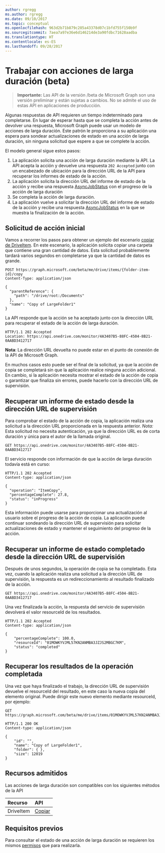 ```yaml
---
author: rgregg
ms.author: rgregg
ms.date: 09/10/2017
ms.topic: conceptual
ms.openlocfilehash: 963d2b71b879c285a43378d07c1bfd755f150b9f
ms.sourcegitcommit: 7aea7a97e36e6d146214de3a90fdbc71628aadba
ms.translationtype: HT
ms.contentlocale: es-ES
ms.lasthandoff: 09/28/2017
---
```

# <a name="working-with-long-running-actions-beta"></a>Trabajar con acciones de larga duración (beta)

> **Importante:** Las API de la versión /beta de Microsoft Graph son una versión preliminar y están sujetas a cambios. No se admite el uso de estas API en aplicaciones de producción.

Algunas respuestas de API requieren un tiempo indeterminado para completarse.
En lugar de esperar hasta que se completa la acción antes de devolver una respuesta, Microsoft Graph puede usar un modelo de acciones de larga duración.
Este patrón le proporciona a su aplicación una espera para sondear actualizaciones de estado en una acción de larga duración, sin ninguna solicitud que espere a que se complete la acción.

El modelo general sigue estos pasos:

1. La aplicación solicita una acción de larga duración mediante la API. La API acepta la acción y devuelve una respuesta `202 Accepted` junto con un encabezado de ubicación para la dirección URL de la API para recuperar los informes de estado de la acción.
2. La aplicación solicita la dirección URL del informe de estado de la acción y recibe una respuesta [AsyncJobStatus](../api-reference/beta/resources/asyncjobstatus.md) con el progreso de la acción de larga duración
3. Se completa la acción de larga duración. 
4. La aplicación vuelve a solicitar la dirección URL del informe de estado de la acción y recibe una respuesta [AsyncJobStatus](../api-reference/beta/resources/asyncjobstatus.md) en la que se muestra la finalización de la acción.

## <a name="initial-action-request"></a>Solicitud de acción inicial

Vamos a recorrer los pasos para obtener un ejemplo del escenario [copiar de DriveItem](../api-reference/beta/api/driveitem_copy.md).
En este escenario, la aplicación solicita copiar una carpeta que contiene una gran cantidad de datos.
Esta solicitud probablemente tardará varios segundos en completarse ya que la cantidad de datos es grande.

<!-- { "blockType": "request", "name": "lro-copy-item-example", "scopes": "files.readwrite" } -->

```http
POST https://graph.microsoft.com/beta/me/drive/items/{folder-item-id}/copy
Content-Type: application/json

{
  "parentReference": {
    "path": "/drive/root:/Documents"
  },
  "name": "Copy of LargeFolder1"
}
```

La API responde que la acción se ha aceptado junto con la dirección URL para recuperar el estado de la acción de larga duración.

<!-- { "blockType": "response" } -->

```http
HTTP/1.1 202 Accepted
Location: https://api.onedrive.com/monitor/4A3407B5-88FC-4504-8B21-0AABD3412717
```

**Nota**: La dirección URL devuelta no puede estar en el punto de conexión de la API de Microsoft Graph.

En muchos casos esto puede ser el final de la solicitud, ya que la acción de copia se completará sin que la aplicación realice ninguna acción adicional.
En cambio, si la aplicación necesita mostrar el estado de la acción de copia o garantizar que finaliza sin errores, puede hacerlo con la dirección URL de supervisión.

## <a name="retrieve-a-status-report-from-the-monitor-url"></a>Recuperar un informe de estado desde la dirección URL de supervisión

Para comprobar el estado de la acción de copia, la aplicación realiza una solicitud a la dirección URL proporcionada en la respuesta anterior.
*Nota:* Esta solicitud no necesita autenticación, ya que la dirección URL es de corta duración y única para el autor de la llamada original. 

<!-- { "blockType": "request", "name": "lro-check-status", "scopes": "files.readwrite" } -->

```http
GET https://api.onedrive.com/monitor/4A3407B5-88FC-4504-8B21-0AABD3412717
```

El servicio responde con información de que la acción de larga duración todavía está en curso:

<!-- { "blockType": "response", "@odata.type": "microsoft.graph.asyncJobStatus" } -->

```http
HTTP/1.1 202 Accepted
Content-type: application/json

{
  "operation": "ItemCopy",
  "percentageComplete": 27.8,
  "status": "inProgress"
}
```

Esta información puede usarse para proporcionar una actualización al usuario sobre el progreso de la acción de copia.
La aplicación puede continuar sondeando la dirección URL de supervisión para solicitar actualizaciones de estado y mantener el seguimiento del progreso de la acción.

## <a name="retrieve-a-completed-status-report-from-the-monitor-url"></a>Recuperar un informe de estado completado desde la dirección URL de supervisión

Después de unos segundos, la operación de copia se ha completado.
Esta vez, cuando la aplicación realiza una solicitud a la dirección URL de supervisión, la respuesta es un redireccionamiento al resultado finalizado de la acción.

<!-- { "blockType": "request", "name": "lro-check-status-complete", "scopes": "files.readwrite" } -->

```http
GET https://api.onedrive.com/monitor/4A3407B5-88FC-4504-8B21-0AABD3412717
```

Una vez finalizada la acción, la respuesta del servicio de supervisión devolverá el valor resourceId de los resultados.

<!-- { "blockType": "response", "@odata.type": "microsoft.graph.asyncJobStatus" } -->

```http
HTTP/1.1 202 Accepted
Content-type: application/json

{
    "percentageComplete": 100.0,
    "resourceId": "01MOWKYVJML57KN2ANMBA3JZJS2MBGC7KM",
    "status": "completed"
}
```

## <a name="retrieve-the-results-of-the-completed-operation"></a>Recuperar los resultados de la operación completada

Una vez que haya finalizado el trabajo, la dirección URL de supervisión devuelve el resourceId del resultado, en este caso la nueva copia del elemento original.
Puede dirigir este nuevo elemento mediante resourceId, por ejemplo:

<!-- { "blockType": "request", "name": "lro-copy-item-example-complete", "scopes": "files.readwrite" } -->

```http
GET https://graph.microsoft.com/beta/me/drive/items/01MOWKYVJML57KN2ANMBA3JZJS2MBGC7KM
```

<!-- { "blockType": "response", "@odata.type": "microsoft.graph.driveItem" } -->

```http
HTTP/1.1 200 OK
Content-type: application/json

{
    "id": "",
    "name": "Copy of LargeFolder1",
    "folder": { },
    "size": 12019
}
```

## <a name="supported-resources"></a>Recursos admitidos

Las acciones de larga duración son compatibles con los siguientes métodos de la API

| **Recurso** | **API** |
|:------ | :------ |
| DriveItem | [Copiar](../api-reference/beta/api/driveitem_copy.md) |

## <a name="prerequisites"></a>Requisitos previos

Para consultar el estado de una acción de larga duración se requieren los mismos [permisos](./permissions_reference.md) que para realizarla.




<!-- {
  "type": "#page.annotation",
  "description": "Monitor the progress of long-running actions in the API.",
  "keywords": "monitor,long,running,operation,action",
  "section": "documentation",
  "tocPath": "Concepts/Long running actions"
} -->
